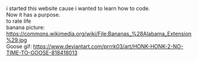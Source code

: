 <br>i started this website cause i wanted to learn how to code.
<br>Now it has a purpose.
<br>to rate life
<br>banana picture:  https://commons.wikimedia.org/wiki/File:Bananas_%28Alabama_Extension%29.jpg
<br>Goose gif: https://www.deviantart.com/prrrk03/art/HONK-HONK-2-NO-TIME-TO-GOOSE-818418013
